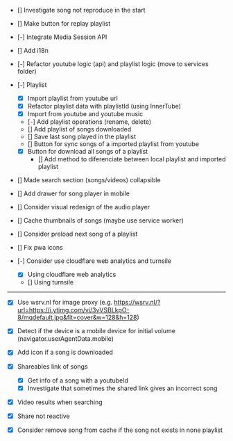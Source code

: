 - [] Investigate song not reproduce in the start

- [] Make button for replay playlist

- [-] Integrate Media Session API

- [] Add i18n

- [-] Refactor youtube logic (api) and playlist logic (move to services folder)

- [-] Playlist
    - [X] Import playlist from youtube url
    - [X] Refactor playlist data with playlistId (using InnerTube)
    - [X] Import from youtube and youtube music
    - [-] Add playlist operations (rename, delete)
    - [] Add playlist of songs downloaded
    - [] Save last song played in the playlist
    - [] Button for sync songs of a imported playlist from youtube
    - [X] Button for download all songs of a playlist
        - [] Add method to diferenciate between local playlist and imported playlist

- [] Made search section (songs/videos) collapsible

- [] Add drawer for song player in mobile

- [] Consider visual redesign of the audio player

- [] Cache thumbnails of songs (maybe use service worker)

- [] Consider preload next song of a playlist

- [] Fix pwa icons

- [-] Consider use cloudflare web analytics and turnsile
    - [X] Using cloudflare web analytics
    - [] Using turnsile

----

- [X] Use wsrv.nl for image proxy (e.g. https://wsrv.nl/?url=https://i.ytimg.com/vi/3vVSBLkpO-8/mqdefault.jpg&fit=cover&w=128&h=128)

- [X] Detect if the device is a mobile device for initial volume (navigator.userAgentData.mobile)

- [X] Add icon if a song is downloaded

- [X] Shareables link of songs
    - [X] Get info of a song with a youtubeId
    - [X] Investigate that sometimes the shared link gives an incorrect song

- [X] Video results when searching

- [X] Share not reactive

- [X] Consider remove song from cache if the song not exists in none playlist